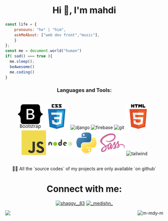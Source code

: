 <h1 align="center">Hi 👋, I'm mahdi</h1>
<!-- <img src="https://github.com/m-mdy-m/gif/blob/main/Life.js.gif?raw=true" /> -->



```javascript
const life = {
    pronouns: "he" | "him",
    askMeAbout: ["web dev front","music"],
    }
};
const me = document.world("human")
if( sad() === true ){
  me.sleep();
  beAwesome()
  me.coding()
}

```
<h3 align="center">Languages and Tools:</h3>
<br/>
<div align="center">  <img src="https://raw.githubusercontent.com/devicons/devicon/master/icons/bootstrap/bootstrap-plain-wordmark.svg" alt="bootstrap" width="80" />
<img src="https://raw.githubusercontent.com/devicons/devicon/master/icons/css3/css3-original-wordmark.svg" alt="css3" width="80" />
<img src="https://cdn.worldvectorlogo.com/logos/django.svg" alt="django" width="80" />
<img src="https://www.vectorlogo.zone/logos/firebase/firebase-icon.svg" alt="firebase" width="80" /> 
<img src="https://www.vectorlogo.zone/logos/git-scm/git-scm-icon.svg" alt="git" width="80" /> 
<img src="https://raw.githubusercontent.com/devicons/devicon/master/icons/html5/html5-original-wordmark.svg" alt="html5" width="80"/>
<img src="https://raw.githubusercontent.com/devicons/devicon/master/icons/javascript/javascript-original.svg" alt="javascript" width="80" /> 
<img src="https://raw.githubusercontent.com/devicons/devicon/master/icons/nodejs/nodejs-original-wordmark.svg" alt="nodejs" width="80"/> 
<img src="https://raw.githubusercontent.com/devicons/devicon/master/icons/python/python-original.svg" alt="python" width="80" />
<img src="https://raw.githubusercontent.com/devicons/devicon/master/icons/sass/sass-original.svg" alt="sass" width="80" /> 
<img src="https://www.vectorlogo.zone/logos/tailwindcss/tailwindcss-icon.svg" alt="tailwind" width="80"/>  </div>
<br/>



<p align="center">
    👨‍💻 All the `source codes` of my projects are only available `on github`
</p>

<h1 align="center">Connect with me:</h1>
<p align="center">
<a href="https://twitter.com/shaggy__83" target="blank"><img align="center" src="https://raw.githubusercontent.com/rahuldkjain/github-profile-readme-generator/master/src/images/icons/Social/twitter.svg" alt="shaggy__83" height="50" width="500" /></a>
<a href="https://instagram.com/_medishn_" target="blank"><img align="center" src="https://raw.githubusercontent.com/rahuldkjain/github-profile-readme-generator/master/src/images/icons/Social/instagram.svg" alt="_medishn_" height="50" width="500" /></a>
</p>


<a align="center"  target="_blank" rel="noreferrer">
<img align="left"  src="https://github-readme-stats.vercel.app/api?username=m-mdy-m&show_icons=true&theme=synthwave"  />

<img align="right"  src="https://github-readme-stats.vercel.app/api/top-langs/?username=m-mdy-m&layout=compact&theme=synthwave" height="170px" alt="m-mdy-m" />

</a>





